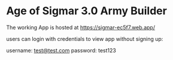 # Age of Sigmar 3.0 Army Builder

The working App is hosted at https://sigmar-ec5f7.web.app/ 

users can login with credentials to view app without signing up: 

username: test@test.com
password: test123
